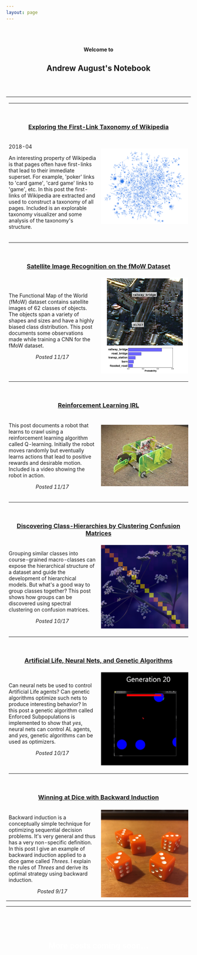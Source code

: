 ```yaml
---
layout: page
---
```


<!-- <div style="background-image: url(yellow.jpg); background-position: center; background-repeat: no-repeat; background-size: cover;"> -->
<div>
<br />
<br />
<center><h4><b>Welcome to</b></h4></center>
<center><h2><b>Andrew August's Notebook</b></h2></center>
<!-- <center><h2>&#x1f4d5;</h2></center> -->
<br />
<br />
</div>
<!-- </div> -->

<table>
<tr class="notebook-table">
  <td colspan="2" class="full">
    <hr><br />
    <h3><center><a href="/wikilinks/"><b>Exploring the First-Link Taxonomy of Wikipedia</b></a></center></h3>
  </td>
 </tr>
 <tr class="notebook-table">
   <td width="50%" class="full">
   <p>2018-04</p>
       <p>
       An interesting property of Wikipedia is that pages often have first-links that lead to their immediate superset.  For example, 'poker' links to 'card game', 'card game' links to 'game', etc.  In this post the first-links of Wikipedia are extracted and used to construct a taxonomy of all pages.  Included is an explorable taxonomy visualizer and some analysis of the taxonomy's structure.
       </p>
   </td>
   <td width="50%" class="full">
       <a href="/wikilinks/"><img src="wikilinks/net70k.png"></a>
   </td>
 </tr>
<tr class="notebook-table">
  <td colspan="2" class="full">
    <hr><br />
    <h3><center><a href="/fmow/"><b>Satellite Image Recognition on the fMoW Dataset</b></a></center></h3>
  </td>
 </tr>
 <tr class="notebook-table">
   <td width="50%" class="full">
       <p>
         The Functional Map of the World (fMoW) dataset contains satellite images of 62 classes of objects. The objects span a variety of shapes and sizes and have a highly biased class distribution.  This post documents some observations made while training a CNN for the fMoW dataset.
         <br /><center><em>Posted 11/17</em></center>
       </p>
   </td>
   <td width="50%" class="full">
       <a href="/fmow/"><img src="fmow/notebook-im-probability.png"></a>
   </td>
 </tr>
<tr class="notebook-table">
  <td colspan="2" class="full">
    <hr><br />
    <h3><center><a href="/rl/"><b>Reinforcement Learning IRL</b></a></center></h3>
  </td>
 </tr>
 <tr class="notebook-table">
   <td width="50%" class="full">
       <p>
         This post documents a robot that learns to crawl using a reinforcement learning algorithm called Q-learning.  Initially the robot moves randomly but eventually learns actions that lead to positive rewards and desirable motion. Included is a video showing the robot in action.
         <br /><center><em>Posted 11/17</em></center>
       </p>
   </td>
   <td width="50%" class="full">
       <a href="/rl/"><img src="rl/notebook_im.png"></a>
   </td>
 </tr>

<tr class="notebook-table">
  <td colspan="2" class="full">
    <hr><br />
    <h3><center><a href="/cm-clustering/"><b>Discovering Class-Hierarchies by Clustering Confusion Matrices</b></a></center></h3>
  </td>
 </tr>
 <tr class="notebook-table">
   <td width="50%" class="full">
       <p>
         Grouping similar classes into course-grained macro-classes can expose the hierarchical structure of a dataset and guide the development of hierarchical models.  But what's a good way to group classes together?  This post shows how groups can be discovered using spectral clustering on confusion matrices.
         <br /><center><em>Posted 10/17</em></center>
       </p>
   </td>
   <td width="50%" class="full">
       <a href="/cm-clustering/"><img src="cm-clustering/notebook_im.png"></a>
   </td>
 </tr>

<tr class="notebook-table">
  <td colspan="2" class="full">
    <hr><br />
    <h3><center><a href="/neuroev/"><b>Artificial Life, Neural Nets, and Genetic Algorithms</b></a></center></h3>
  </td>
 </tr>
 <tr class="notebook-table">
   <td width="50%" class="full">
       <p>
         Can neural nets be used to control Artificial Life agents?  Can genetic algorithms optimize such nets to produce interesting behavior?  In this post a genetic algorithm called Enforced Subpopulations is implemented to show that <em>yes</em>, neural nets can control AL agents, and <em>yes</em>, genetic algorithms can be used as optimizers.
         <br /><center><em>Posted 10/17</em></center>
       </p>
   </td>
   <td width="50%" class="full">
       <a href="/neuroev/"><img src="neuroev/giphy.gif"></a>
   </td>
 </tr>

  <tr class="notebook-table">
    <td colspan="2" class="full">
      <hr><br />
      <h3><center><a href="/bellman/"><b>Winning at Dice with Backward Induction</b></a></center></h3>
    </td>
   </tr>
   <tr class="notebook-table">
     <td width="50%" class="full">
         <p>
           Backward induction is a conceptually simple technique for optimizing sequential decision problems.  It's very general and thus has a very non-specific definition.  In this post I give an example of backward induction applied to a dice game called <em>Threes</em>.  I explain the rules of <em>Threes</em> and derive its optimal strategy using backward induction.
           <br /><center><em>Posted 9/17</em></center>
         </p>
     </td>
     <td width="50%" class="full">
         <a href="/bellman/"><img src="bellman/dice2.JPG"></a>
     </td>
   </tr>
</table>

<hr>
<div style="background-image: url(Um-dia-na-Terra.gif); background-position: center; background-repeat: no-repeat;
background-size: cover;">
<br />
<br />
<br />
<center><font color="white"><h2>More posts coming soon...</h2></font></center>
<br />
<br />
<br />
</div>

<!--<br />
<center><img src="Um-dia-na-Terra.gif"></center>
<br />

<center><h2> More posts coming soon!!! </h2></center>
-->
